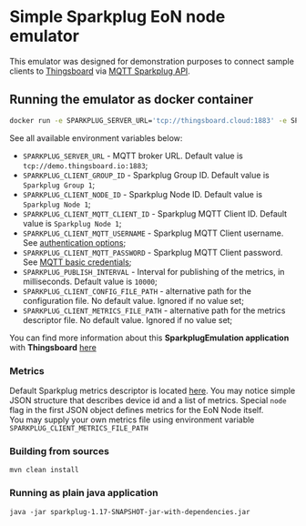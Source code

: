 # Simple Sparkplug EoN node emulator 

This emulator was designed for demonstration purposes to connect sample clients to [Thingsboard](https://thingsboard.io) via [MQTT Sparkplug API](https://thingsboard.io/docs/reference/mqtt-sparkplug-api/).

## Running the emulator as docker container

```bash
docker run -e SPARKPLUG_SERVER_URL='tcp://thingsboard.cloud:1883' -e SPARKPLUG_CLIENT_MQTT_USERNAME='YOUR_THINGSBOARD_DEVICE_TOKEN' thingsboard/tb-sparkplug-emulator:latest
```

See all available environment variables below:

 * <code>SPARKPLUG_SERVER_URL</code> - MQTT broker URL. Default value is <code>tcp://demo.thingsboard.io:1883</code>;
 * <code>SPARKPLUG_CLIENT_GROUP_ID</code> - Sparkplug Group ID. Default value is <code>Sparkplug Group 1</code>;   
 * <code>SPARKPLUG_CLIENT_NODE_ID</code> - Sparkplug Node ID. Default value is <code>Sparkplug Node 1</code>;   
 * <code>SPARKPLUG_CLIENT_MQTT_CLIENT_ID</code> - Sparkplug MQTT Client ID. Default value is <code>Sparkplug Node 1</code>;   
 * <code>SPARKPLUG_CLIENT_MQTT_USERNAME</code> - Sparkplug MQTT Client username. See [authentication options](https://thingsboard.io/docs/user-guide/device-credentials/);    
 * <code>SPARKPLUG_CLIENT_MQTT_PASSWORD</code> - Sparkplug MQTT Client password. See [MQTT basic credentials](https://thingsboard.io/docs/user-guide/basic-mqtt/);
 * <code>SPARKPLUG_PUBLISH_INTERVAL</code> - Interval for publishing of the metrics, in milliseconds. Default value is <code>10000</code>;   
 * <code>SPARKPLUG_CLIENT_CONFIG_FILE_PATH</code> - alternative path for the configuration file. No default value. Ignored if no value set;
 * <code>SPARKPLUG_CLIENT_METRICS_FILE_PATH</code> - alternative path for the metrics descriptor file. No default value. Ignored if no value set;   

You can find more information about this **SparkplugEmulation application** with **Thingsboard** [here](https://thingsboard.io/docs/reference/mqtt-sparkplug-api/)

### Metrics

Default Sparkplug metrics descriptor is located [here](https://github.com/thingsboard/sparkplug-emulator/blob/main/src/main/resources/Metrics.json).
You may notice simple JSON structure that describes device id and a list of metrics. 
Special <code>node</code> flag in the first JSON object defines metrics for the EoN Node itself.  
You may supply your own metrics file using environment variable <code>SPARKPLUG_CLIENT_METRICS_FILE_PATH</code>

### Building from sources

```shell
mvn clean install
```

### Running as plain java application

```shell
java -jar sparkplug-1.17-SNAPSHOT-jar-with-dependencies.jar
```


